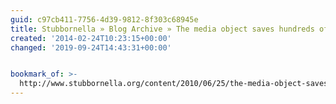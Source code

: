 ```yaml
---
guid: c97cb411-7756-4d39-9812-8f303c68945e
title: Stubbornella » Blog Archive » The media object saves hundreds of lines of code
created: '2014-02-24T10:23:15+00:00'
changed: '2019-09-24T14:43:31+00:00'


bookmark_of: >-
  http://www.stubbornella.org/content/2010/06/25/the-media-object-saves-hundreds-of-lines-of-code/
---
```




